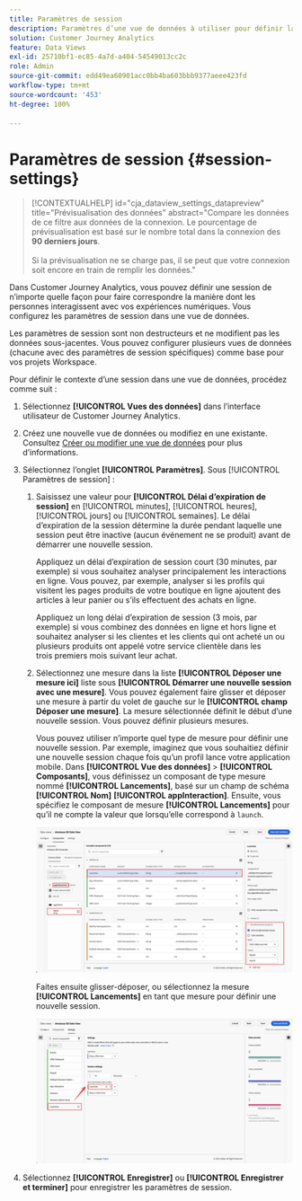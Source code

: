 ```yaml
---
title: Paramètres de session
description: Paramètres d’une vue de données à utiliser pour définir la durée d’une session ainsi que le déclencheur pour lancer une nouvelle session
solution: Customer Journey Analytics
feature: Data Views
exl-id: 25710bf1-ec85-4a7d-a404-54549013cc2c
role: Admin
source-git-commit: edd49ea60901acc0bb4ba603bbb9377aeee423fd
workflow-type: tm+mt
source-wordcount: '453'
ht-degree: 100%

---
```


# Paramètres de session {#session-settings}

<!-- markdownlint-disable MD034 -->

>[!CONTEXTUALHELP]
>id="cja_dataview_settings_datapreview"
>title="Prévisualisation des données"
>abstract="Compare les données de ce filtre aux données de la connexion. Le pourcentage de prévisualisation est basé sur le nombre total dans la connexion des **90 derniers jours**.<br><br/>Si la prévisualisation ne se charge pas, il se peut que votre connexion soit encore en train de remplir les données."

<!-- markdownlint-enable MD034 -->

<!-- markdownlint-enable MD034 -->


Dans Customer Journey Analytics, vous pouvez définir une session de n’importe quelle façon pour faire correspondre la manière dont les personnes interagissent avec vos expériences numériques. Vous configurez les paramètres de session dans une vue de données.

Les paramètres de session sont non destructeurs et ne modifient pas les données sous-jacentes. Vous pouvez configurer plusieurs vues de données (chacune avec des paramètres de session spécifiques) comme base pour vos projets Workspace.

Pour définir le contexte d’une session dans une vue de données, procédez comme suit :

1. Sélectionnez **[!UICONTROL Vues des données]** dans l’interface utilisateur de Customer Journey Analytics.

2. Créez une nouvelle vue de données ou modifiez en une existante. Consultez [Créer ou modifier une vue de données](create-dataview.md) pour plus d’informations.

3. Sélectionnez l’onglet **[!UICONTROL Paramètres]**. Sous [!UICONTROL Paramètres de session] :

   1. Saisissez une valeur pour **[!UICONTROL Délai d’expiration de session]** en [!UICONTROL minutes], [!UICONTROL heures], [!UICONTROL jours] ou [!UICONTROL semaines]. Le délai d’expiration de la session détermine la durée pendant laquelle une session peut être inactive (aucun événement ne se produit) avant de démarrer une nouvelle session.

      Appliquez un délai d’expiration de session court (30 minutes, par exemple) si vous souhaitez analyser principalement les interactions en ligne. Vous pouvez, par exemple, analyser si les profils qui visitent les pages produits de votre boutique en ligne ajoutent des articles à leur panier ou s’ils effectuent des achats en ligne.

      Appliquez un long délai d’expiration de session (3 mois, par exemple) si vous combinez des données en ligne et hors ligne et souhaitez analyser si les clientes et les clients qui ont acheté un ou plusieurs produits ont appelé votre service clientèle dans les trois premiers mois suivant leur achat.


   2. Sélectionnez une mesure dans la liste **[!UICONTROL Déposer une mesure ici]** liste sous **[!UICONTROL Démarrer une nouvelle session avec une mesure]**. Vous pouvez également faire glisser et déposer une mesure à partir du volet de gauche sur le **[!UICONTROL champ Déposer une mesure]**. La mesure sélectionnée définit le début d’une nouvelle session. Vous pouvez définir plusieurs mesures.

      Vous pouvez utiliser n’importe quel type de mesure pour définir une nouvelle session. Par exemple, imaginez que vous souhaitiez définir une nouvelle session chaque fois qu’un profil lance votre application mobile. Dans **[!UICONTROL Vue des données]** > **[!UICONTROL Composants]**, vous définissez un composant de type mesure nommé **[!UICONTROL Lancements]**, basé sur un champ de schéma **[!UICONTROL Nom]** **[!UICONTROL appInteraction]**. Ensuite, vous spécifiez le composant de mesure **[!UICONTROL Lancements]** pour qu’il ne compte la valeur que lorsqu’elle correspond à `launch`.

      ![Composant de mesure d’interaction de l’application Lancements](assets/component-launches.png)

      Faites ensuite glisser-déposer, ou sélectionnez la mesure **[!UICONTROL Lancements]** en tant que mesure pour définir une nouvelle session.

      ![Paramètres de session Lancements](assets/session-settings-launches-metric.png)



4. Sélectionnez **[!UICONTROL Enregistrer]** ou **[!UICONTROL Enregistrer et terminer]** pour enregistrer les paramètres de session.
